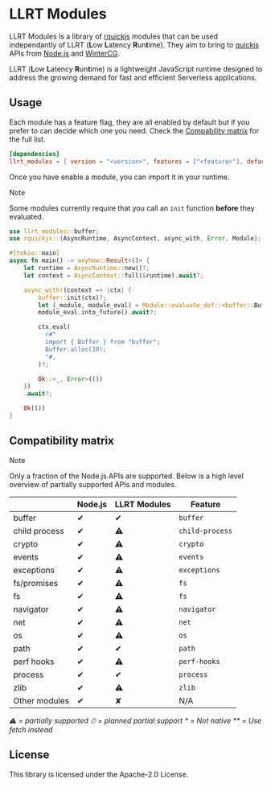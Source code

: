 # LLRT Modules

LLRT Modules is a library of [rquickjs](https://github.com/DelSkayn/rquickjs) modules that can be used independantly of LLRT (**L**ow **L**atency **R**un**t**ime). They aim to bring to [quickjs](https://bellard.org/quickjs/) APIs from [Node.js](https://nodejs.org/) and [WinterCG](https://wintercg.org/).

LLRT (**L**ow **L**atency **R**un**t**ime) is a lightweight JavaScript runtime designed to address the growing demand for fast and efficient Serverless applications.

## Usage

Each module has a feature flag, they are all enabled by default but if you prefer to can decide which one you need.
Check the [Compability matrix](#compatibility-matrix) for the full list.

```toml
[dependencies]
llrt_modules = { version = "<version>", features = ["<feature>"], default-features = false }
```

Once you have enable a module, you can import it in your runtime.

> [!NOTE]
> Some modules currently require that you call an `init` function **before** they evaluated.

```rust
use llrt_modules::buffer;
use rquickjs::{AsyncRuntime, AsyncContext, async_with, Error, Module};

#[tokio::main]
async fn main() -> anyhow::Result<()> {
    let runtime = AsyncRuntime::new()?;
    let context = AsyncContext::full(&runtime).await?;

    async_with!(context => |ctx| {
        buffer::init(ctx)?;
        let (_module, module_eval) = Module::evaluate_def::<buffer::BufferModule, _>(ctx.clone(), "buffer")?;
        module_eval.into_future().await?;

        ctx.eval(
          r#"
          import { Buffer } from "buffer";
          Buffer.alloc(10);
          "#,
        )?;

        Ok::<_, Error>(())
    })
    .await?;

    Ok(())
}
```

## Compatibility matrix

> [!NOTE]
> Only a fraction of the Node.js APIs are supported. Below is a high level overview of partially supported APIs and modules.

|               | Node.js | LLRT Modules | Feature         |
| ------------- | ------- | ------------ | --------------- |
| buffer        | ✔︎     | ✔︎️         | `buffer`        |
| child process | ✔︎     | ⚠️           | `child-process` |
| crypto        | ✔︎     | ⚠️           | `crypto`        |
| events        | ✔︎     | ⚠️           | `events`        |
| exceptions    | ✔︎     | ⚠️           | `exceptions`    |
| fs/promises   | ✔︎     | ⚠️           | `fs`            |
| fs            | ✔︎     | ⚠️           | `fs`            |
| navigator     | ✔︎     | ⚠️           | `navigator`     |
| net           | ✔︎     | ⚠️           | `net`           |
| os            | ✔︎     | ⚠️           | `os`            |
| path          | ✔︎     | ✔︎          | `path`          |
| perf hooks    | ✔︎     | ⚠️           | `perf-hooks`    |
| process       | ✔︎     | ✔︎          | `process`       |
| zlib          | ✔︎     | ⚠️           | `zlib`          |
| Other modules | ✔︎     | ✘            | N/A             |

_⚠️ = partially supported_
_⏱ = planned partial support_
_\* = Not native_
_\*\* = Use fetch instead_

## License

This library is licensed under the Apache-2.0 License.
